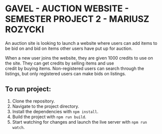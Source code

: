 # GAVEL - AUCTION WEBSITE - SEMESTER PROJECT 2 - MARIUSZ ROZYCKI <br>

An auction site is looking to launch a website where users can add items to be bid on and bid on items other users have put up for auction. <br>

When a new user joins the website, they are given 1000 credits to use on the site. They can get credits by selling items and use <br>
credit by buying items. Non-registered users can search through the listings, but only registered users can make bids on listings.<br>

## To run project:

1. Clone the repository.
2. Navigate to the project directory.
3. Install the dependencies with `npm install`.
4. Build the project with `npm run build`.
5. Start watching for changes and launch the live server with `npm run watch`.

